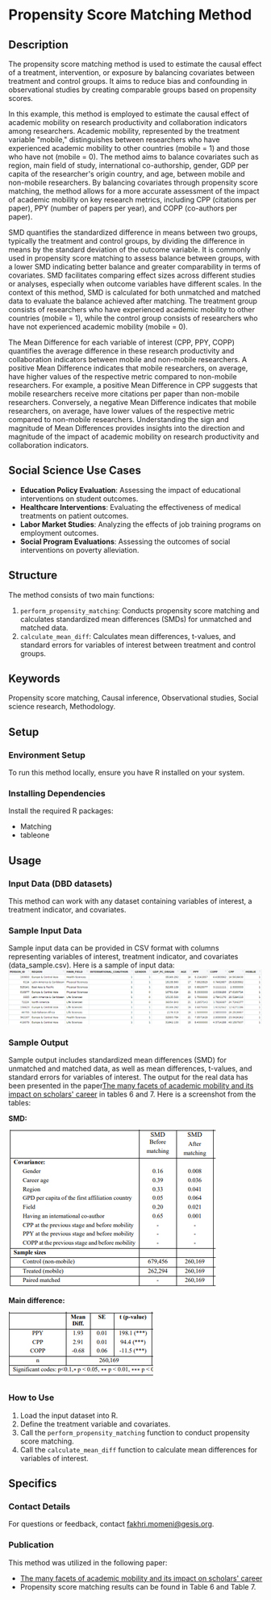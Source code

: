 # Propensity Score Matching Method

## Description

The propensity score matching method is used to estimate the causal effect of a treatment, intervention, or exposure by balancing covariates between treatment and control groups. It aims to reduce bias and confounding in observational studies by creating comparable groups based on propensity scores.

In this example, this method is employed to estimate the causal effect of academic mobility on research productivity and collaboration indicators among researchers. Academic mobility, represented by the treatment variable "mobile," distinguishes between researchers who have experienced academic mobility to other countries (mobile = 1) and those who have not (mobile = 0). The method aims to balance covariates such as region, main field of study, international co-authorship, gender, GDP per capita of the researcher's origin country, and age, between mobile and non-mobile researchers. By balancing covariates through propensity score matching, the method allows for a more accurate assessment of the impact of academic mobility on key research metrics, including CPP (citations per paper), PPY (number of papers per year), and COPP (co-authors per paper).

SMD quantifies the standardized difference in means between two groups, typically the treatment and control groups, by dividing the difference in means by the standard deviation of the outcome variable. It is commonly used in propensity score matching to assess balance between groups, with a lower SMD indicating better balance and greater comparability in terms of covariates. SMD facilitates comparing effect sizes across different studies or analyses, especially when outcome variables have different scales. In the context of this method, SMD is calculated for both unmatched and matched data to evaluate the balance achieved after matching. The treatment group consists of researchers who have experienced academic mobility to other countries (mobile = 1), while the control group consists of researchers who have not experienced academic mobility (mobile = 0).

The Mean Difference for each variable of interest (CPP, PPY, COPP) quantifies the average difference in these research productivity and collaboration indicators between mobile and non-mobile researchers. A positive Mean Difference indicates that mobile researchers, on average, have higher values of the respective metric compared to non-mobile researchers. For example, a positive Mean Difference in CPP suggests that mobile researchers receive more citations per paper than non-mobile researchers. Conversely, a negative Mean Difference indicates that mobile researchers, on average, have lower values of the respective metric compared to non-mobile researchers. Understanding the sign and magnitude of Mean Differences provides insights into the direction and magnitude of the impact of academic mobility on research productivity and collaboration indicators.

## Social Science Use Cases
- **Education Policy Evaluation**: Assessing the impact of educational interventions on student outcomes.
- **Healthcare Interventions**: Evaluating the effectiveness of medical treatments on patient outcomes.
- **Labor Market Studies**: Analyzing the effects of job training programs on employment outcomes.
- **Social Program Evaluations**: Assessing the outcomes of social interventions on poverty alleviation.

## Structure
The method consists of two main functions:
1. `perform_propensity_matching`: Conducts propensity score matching and calculates standardized mean differences (SMDs) for unmatched and matched data.
2. `calculate_mean_diff`: Calculates mean differences, t-values, and standard errors for variables of interest between treatment and control groups.

## Keywords
Propensity score matching, Causal inference, Observational studies, Social science research, Methodology.

## Setup
### Environment Setup
To run this method locally, ensure you have R installed on your system.

### Installing Dependencies
Install the required R packages:
- Matching
- tableone

## Usage
### Input Data (DBD datasets)
This method can work with any dataset containing variables of interest, a treatment indicator, and covariates.

### Sample Input Data
Sample input data can be provided in CSV format with columns representing variables of interest, treatment indicator, and covariates (data_sample.csv).
Here is a sample of input data:
![Image Alt Text](https://github.com/momenifi/methodHub/blob/main/academic_mobility_propensity_score/sample_data.PNG)

### Sample Output
Sample output includes standardized mean differences (SMD) for unmatched and matched data, as well as mean differences, t-values, and standard errors for variables of interest. The output for the real data has been presented in the paper[The many facets of academic mobility and its impact on scholars' career](https://doi.org/10.1016/j.joi.2022.101280) in tables 6 and 7. Here is a screenshot from the tables:

**SMD:**

![Image Alt Text](https://github.com/momenifi/methodHub/blob/main/academic_mobility_propensity_score/output_SMD.PNG)


**Main difference:**

![Image Alt Text](https://github.com/momenifi/methodHub/blob/main/academic_mobility_propensity_score/output_mainDiff.PNG)


### How to Use
1. Load the input dataset into R.
2. Define the treatment variable and covariates.
3. Call the `perform_propensity_matching` function to conduct propensity score matching.
4. Call the `calculate_mean_diff` function to calculate mean differences for variables of interest.

## Specifics
### Contact Details
For questions or feedback, contact [fakhri.momeni@gesis.org](mailto:fakhri.momeni@gesis.org).

### Publication
This method was utilized in the following paper:
- [The many facets of academic mobility and its impact on scholars' career](https://doi.org/10.1016/j.joi.2022.101280)
- Propensity score matching results can be found in Table 6 and Table 7.
